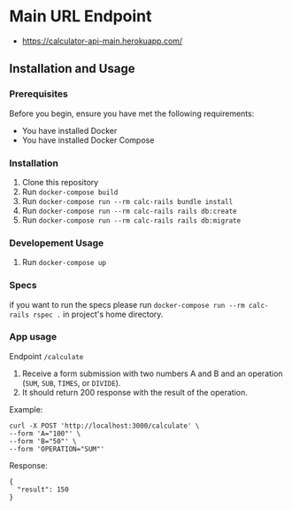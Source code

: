 # Main URL Endpoint

- https://calculator-api-main.herokuapp.com/

## Installation and Usage

### Prerequisites

Before you begin, ensure you have met the following requirements:

- You have installed Docker
- You have installed Docker Compose

### Installation

1. Clone this repository
1. Run `docker-compose build`
1. Run `docker-compose run --rm calc-rails bundle install`
1. Run `docker-compose run --rm calc-rails rails db:create`
1. Run `docker-compose run --rm calc-rails rails db:migrate`

### Developement Usage

1. Run `docker-compose up`

### Specs

if you want to run the specs please run `docker-compose run --rm calc-rails rspec .` in project's home directory.

### App usage

Endpoint `/calculate`

1. Receive a form submission with two numbers A and B and an operation (`SUM`, `SUB`, `TIMES`, or `DIVIDE`).
2. It should return 200 response with the result of the operation.

Example:

```
curl -X POST 'http://localhost:3000/calculate' \
--form 'A="100"' \
--form 'B="50"' \
--form 'OPERATION="SUM"'
```

Response:

```
{
  "result": 150
}
```
